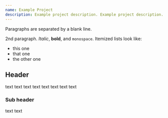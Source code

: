 ```yaml
---
name: Example Project
description: Example project description. Example project description. Example project description. Example project description. 
---
```



Paragraphs are separated by a blank line.

2nd paragraph. *Italic*, **bold**, and `monospace`. Itemized lists
look like:

  * this one
  * that one
  * the other one

## Header

text text text text text text text text 

### Sub header

text text 